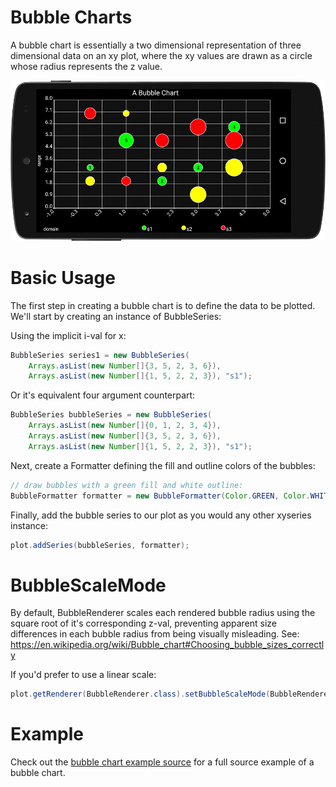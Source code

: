 # Bubble Charts
A bubble chart is essentially a two dimensional representation of three dimensional data
on an xy plot, where the xy values are drawn as a circle whose radius represents the z value.

![image](images/screens/bubble_horiz.png)

# Basic Usage
The first step in creating a bubble chart is to define the data to be plotted.  We'll start
by creating an instance of BubbleSeries:

Using the implicit i-val for x:

```java
BubbleSeries series1 = new BubbleSeries(
    Arrays.asList(new Number[]{3, 5, 2, 3, 6}),
    Arrays.asList(new Number[]{1, 5, 2, 2, 3}), "s1");
```

Or it's equivalent four argument counterpart:

```java
BubbleSeries bubbleSeries = new BubbleSeries(
    Arrays.asList(new Number[]{0, 1, 2, 3, 4}),
    Arrays.asList(new Number[]{3, 5, 2, 3, 6}),
    Arrays.asList(new Number[]{1, 5, 2, 2, 3}), "s1");
```

Next, create a Formatter defining the fill and outline colors of the bubbles:


```java
// draw bubbles with a green fill and white outline:
BubbleFormatter formatter = new BubbleFormatter(Color.GREEN, Color.WHITE)
```

Finally, add the bubble series to our plot as you would any other xyseries instance:

```java
plot.addSeries(bubbleSeries, formatter);
```

# BubbleScaleMode
By default, BubbleRenderer scales each rendered bubble radius using the square root  of it's corresponding
z-val, preventing apparent size differences in each bubble radius from being visually misleading.  See: https://en.wikipedia.org/wiki/Bubble_chart#Choosing_bubble_sizes_correctly

If you'd prefer to use a linear scale:

```java
plot.getRenderer(BubbleRenderer.class).setBubbleScaleMode(BubbleRenderer.BubbleScaleMode.LINEAR);
```
# Example
Check out the [bubble chart example source](../demoapp/src/main/java/com/androidplot/demos/BubbleChartActivity.java) for a full source example of a bubble chart.
